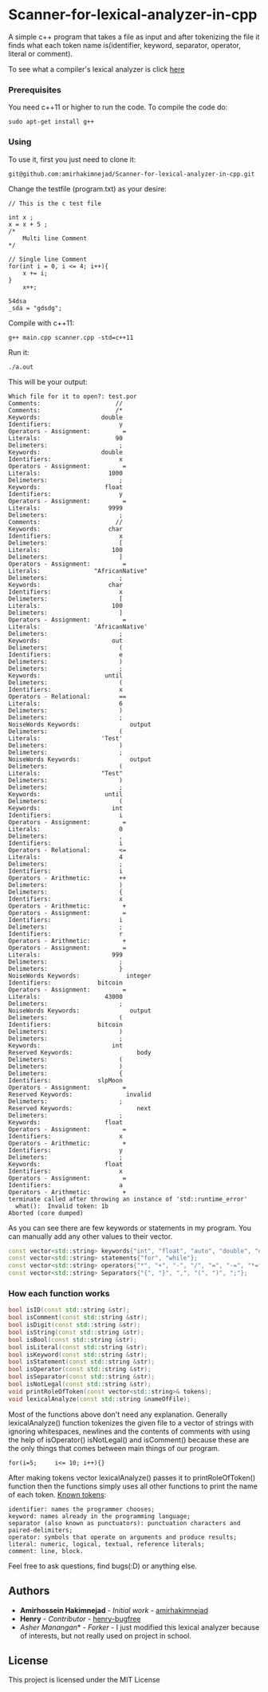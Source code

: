 # Scanner-for-lexical-analyzer-in-cpp
A simple c++ program that takes a file as input and after tokenizing the file it finds what each token name is(identifier, keyword, separator, operator, literal or comment).


To see what a compiler's lexical analyzer is click [here](https://en.wikipedia.org/wiki/Lexical_analysis)
### Prerequisites

You need c++11 or higher to run the code.
To compile the code do:
```
sudo apt-get install g++
```

### Using

To use it, first you just need to clone it:

```
git@github.com:amirhakimnejad/Scanner-for-lexical-analyzer-in-cpp.git
```

Change the testfile (program.txt) as your desire:
```
// This is the c test file

int x ;
x = x + 5 ;
/*
    Multi line Comment
*/

// Single line Comment
for(int i = 0, i <= 4; i++){
    x += i;
}
    x++;

54dsa
_sda = "gdsdg";

```
Compile with c++11:

```
g++ main.cpp scanner.cpp -std=c++11
```

Run it:
```
./a.out
```

This will be your output:
```
Which file for it to open?: test.por
Comments:                     //
Comments:                     /*
Keywords:                 double
Identifiers:                   y
Operators - Assignment:         =
Literals:                     90
Delimeters:                    ;
Keywords:                 double
Identifiers:                   x
Operators - Assignment:         =
Literals:                   1000
Delimeters:                    ;
Keywords:                  float
Identifiers:                   y
Operators - Assignment:         =
Literals:                   9999
Delimeters:                    ;
Comments:                     //
Keywords:                   char
Identifiers:                   x
Delimeters:                    [
Literals:                    100
Delimeters:                    ]
Operators - Assignment:         =
Literals:               "AfricanNative"
Delimeters:                    ;
Keywords:                   char
Identifiers:                   x
Delimeters:                    [
Literals:                    100
Delimeters:                    ]
Operators - Assignment:         =
Literals:               'AfricanNative'
Delimeters:                    ;
Keywords:                    out
Delimeters:                    (
Identifiers:                   e
Delimeters:                    )
Delimeters:                    ;
Keywords:                  until
Delimeters:                    (
Identifiers:                   x
Operators - Relational:        ==
Literals:                      6
Delimeters:                    )
Delimeters:                    ;
NoiseWords Keywords:              output
Delimeters:                    (
Literals:                 'Test'
Delimeters:                    )
Delimeters:                    ;
NoiseWords Keywords:              output
Delimeters:                    (
Literals:                 "Test"
Delimeters:                    )
Delimeters:                    ;
Keywords:                  until
Delimeters:                    (
Keywords:                    int
Identifiers:                   i
Operators - Assignment:         =
Literals:                      0
Delimeters:                    ,
Identifiers:                   i
Operators - Relational:        <=
Literals:                      4
Delimeters:                    ;
Identifiers:                   i
Operators - Arithmetic:        ++
Delimeters:                    )
Delimeters:                    {
Identifiers:                   x
Operators - Arithmetic:         +
Operators - Assignment:         =
Identifiers:                   i
Delimeters:                    ;
Identifiers:                   r
Operators - Arithmetic:         +
Operators - Assignment:         =
Literals:                    999
Delimeters:                    ;
Delimeters:                    }
NoiseWords Keywords:             integer
Identifiers:             bitcoin
Operators - Assignment:         =
Literals:                  43000
Delimeters:                    ;
NoiseWords Keywords:              output
Delimeters:                    (
Identifiers:             bitcoin
Delimeters:                    )
Delimeters:                    ;
Keywords:                    int
Reserved Keywords:                  body
Delimeters:                    (
Delimeters:                    )
Delimeters:                    {
Identifiers:             slpMoon
Operators - Assignment:         =
Reserved Keywords:               invalid
Delimeters:                    ;
Reserved Keywords:                  next
Delimeters:                    ;
Keywords:                  float
Operators - Assignment:         =
Identifiers:                   x
Operators - Arithmetic:         +
Identifiers:                   y
Delimeters:                    ;
Keywords:                  float
Identifiers:                   x
Operators - Assignment:         =
Identifiers:                   a
Operators - Arithmetic:         +
terminate called after throwing an instance of 'std::runtime_error'
  what():  Invalid token: 1b
Aborted (core dumped)
```

As you can see there are few keywords or statements in my program. You can manually add any other values to their vector.
```c++
const vector<std::string> keywords{"int", "float", "auto", "double", "do", "switch", "return"};
const vector<std::string> statements{"for", "while"};
const vector<std::string> operators{"*", "+", "-", "/", "=", "-=", "*=", "+=", "/=", "++", "--", "=="};
const vector<std::string> Separators{"{", "}", ",", "(", ")", ";"};
```



### How each function works
```c++
bool isID(const std::string &str);
bool isComment(const std::string &str);
bool isDigit(const std::string &str);
bool isString(const std::string &str);
bool isBool(const std::string &str);
bool isLiteral(const std::string &str);
bool isKeyword(const std::string &str);
bool isStatement(const std::string &str);
bool isOperator(const std::string &str);
bool isSeparator(const std::string &str);
bool isNotLegal(const std::string &str);
void printRoleOfToken(const vector<std::string>& tokens);
void lexicalAnalyze(const std::string &nameOfFile);
```
Most of the functions above don't need any explanation. Generally lexicalAnalyze() function tokenizes the given file to
a vector of strings with ignoring whitespaces, newlines and the contents of comments with using the help of isOperator()
isNotLegal() and isComment() because these are the only things that comes between main things of our program. 
```
for(i=5;     i<= 10; i++){}
```
After making tokens vector lexicalAnalyze() passes it to printRoleOfToken() function then the functions simply uses all 
other functions to print the name of each token.
[Known tokens](https://en.wikipedia.org/wiki/Lexical_analysis#Token):
```
identifier: names the programmer chooses;
keyword: names already in the programming language;
separator (also known as punctuators): punctuation characters and paired-delimiters;
operator: symbols that operate on arguments and produce results;
literal: numeric, logical, textual, reference literals;
comment: line, block.
```

Feel free to ask questions, find bugs(:D) or anything else.

## Authors

* **Amirhossein Hakimnejad** - *Initial work* - [amirhakimnejad](https://github.com/amirhakimnejad)
* **Henry** - *Contributor* - [henry-bugfree](https://github.com/henry-bugfree)
* *Asher Manangan** - *Forker* - I just modified this lexical analyzer because of interests, but not really used on project in school.

## License

This project is licensed under the MIT License
